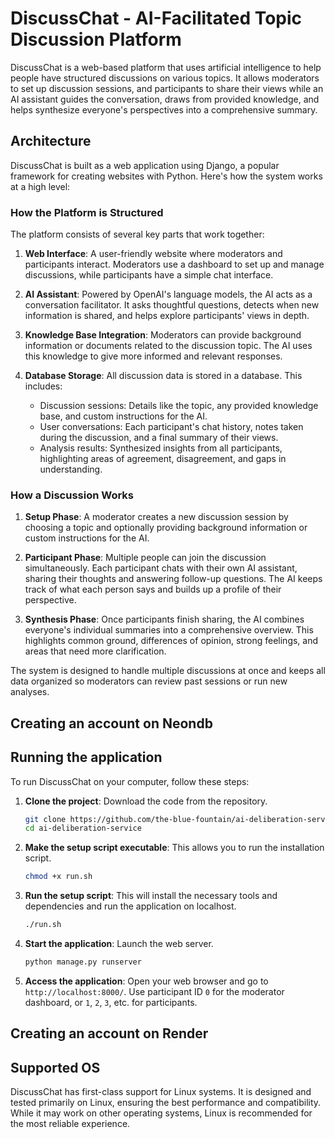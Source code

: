 # DiscussChat - AI-Facilitated Topic Discussion Platform

DiscussChat is a web-based platform that uses artificial intelligence to help people have structured discussions on various topics. It allows moderators to set up discussion sessions, and participants to share their views while an AI assistant guides the conversation, draws from provided knowledge, and helps synthesize everyone's perspectives into a comprehensive summary.

## Architecture

DiscussChat is built as a web application using Django, a popular framework for creating websites with Python. Here's how the system works at a high level:

### How the Platform is Structured

The platform consists of several key parts that work together:

1. **Web Interface**: A user-friendly website where moderators and participants interact. Moderators use a dashboard to set up and manage discussions, while participants have a simple chat interface.

2. **AI Assistant**: Powered by OpenAI's language models, the AI acts as a conversation facilitator. It asks thoughtful questions, detects when new information is shared, and helps explore participants' views in depth.

3. **Knowledge Base Integration**: Moderators can provide background information or documents related to the discussion topic. The AI uses this knowledge to give more informed and relevant responses.

4. **Database Storage**: All discussion data is stored in a database. This includes:
   - Discussion sessions: Details like the topic, any provided knowledge base, and custom instructions for the AI.
   - User conversations: Each participant's chat history, notes taken during the discussion, and a final summary of their views.
   - Analysis results: Synthesized insights from all participants, highlighting areas of agreement, disagreement, and gaps in understanding.

### How a Discussion Works

1. **Setup Phase**: A moderator creates a new discussion session by choosing a topic and optionally providing background information or custom instructions for the AI.

2. **Participant Phase**: Multiple people can join the discussion simultaneously. Each participant chats with their own AI assistant, sharing their thoughts and answering follow-up questions. The AI keeps track of what each person says and builds up a profile of their perspective.

3. **Synthesis Phase**: Once participants finish sharing, the AI combines everyone's individual summaries into a comprehensive overview. This highlights common ground, differences of opinion, strong feelings, and areas that need more clarification.

The system is designed to handle multiple discussions at once and keeps all data organized so moderators can review past sessions or run new analyses.

## Creating an account on Neondb

## Running the application

To run DiscussChat on your computer, follow these steps:

1. **Clone the project**: Download the code from the repository.
   ```bash
   git clone https://github.com/the-blue-fountain/ai-deliberation-service.git
   cd ai-deliberation-service
   ```

2. **Make the setup script executable**: This allows you to run the installation script.
   ```bash
   chmod +x run.sh
   ```

3. **Run the setup script**: This will install the necessary tools and dependencies and run the application on localhost.
   ```bash
   ./run.sh
   ```
5. **Start the application**: Launch the web server.
   ```bash
   python manage.py runserver
   ```

6. **Access the application**: Open your web browser and go to `http://localhost:8000/`. Use participant ID `0` for the moderator dashboard, or `1`, `2`, `3`, etc. for participants.

## Creating an account on Render

## Supported OS

DiscussChat has first-class support for Linux systems. It is designed and tested primarily on Linux, ensuring the best performance and compatibility. While it may work on other operating systems, Linux is recommended for the most reliable experience.

